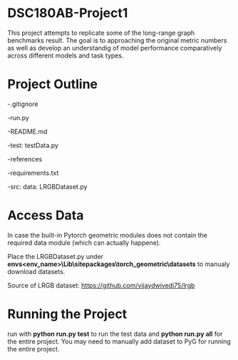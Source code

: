 # DSC180AB-Project1
This project attempts to replicate some of the long-range
graph benchmarks result. The goal is to approaching the original metric numbers as well as
develop an understandig of model performance comparatively across different models and task types.
# Project Outline

-.gitignore

-run.py

-README.md

-test: testData.py

-references

-requirements.txt

-src: data: LRGBDataset.py

# Access Data

In case the built-in Pytorch geometric modules does not contain the required data module (which can actually happene).

Place the LRGBDataset.py under **envs\<env_name>\Lib\sitepackages\torch_geometric\datasets** to manualy download datasets. 

Source of LRGB dataset: https://github.com/vijaydwivedi75/lrgb

# Running the Project

run with **python run.py test** to run the test data
and **python run.py all** for the entire project. You may need to manually add dataset to PyG for running the entire project.
